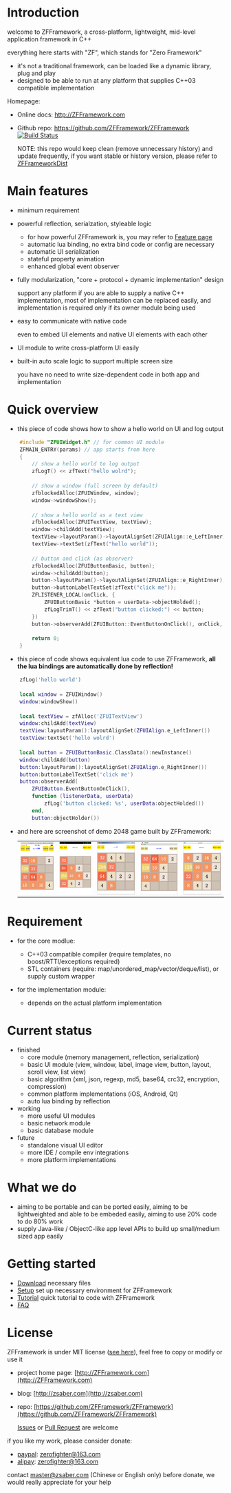 # Introduction

welcome to ZFFramework, a cross-platform, lightweight, mid-level application framework in C++

everything here starts with "ZF", which stands for "Zero Framework"

* it's not a traditional framework, can be loaded like a dynamic library, plug and play
* designed to be able to run at any platform that supplies C++03 compatible implementation


Homepage:

* Online docs: http://ZFFramework.com
* Github repo: https://github.com/ZFFramework/ZFFramework [![Build Status](https://travis-ci.org/ZFFramework/ZFFramework.svg?branch=master)](https://travis-ci.org/ZFFramework/ZFFramework)

    NOTE: this repo would keep clean (remove unnecessary history) and update frequently,
    if you want stable or history version, please refer to [ZFFrameworkDist](https://github.com/ZFFrameworkDist/ZFFramework)

# Main features

* minimum requirement
* powerful reflection, serialzation, styleable logic

    * for how powerful ZFFramework is, you may refer to [Feature page](https://zfframework.github.io/doc/_doc_tag__feature.html)
    * automatic lua binding, no extra bind code or config are necessary
    * automatic UI serialization
    * stateful property animation
    * enhanced global event observer

* fully modularization, "core + protocol + dynamic implementation" design

    support any platform if you are able to supply a native C++ implementation,
    most of implementation can be replaced easily, and implementation is required only if its owner module being used

* easy to communicate with native code

    even to embed UI elements and native UI elements with each other

* UI module to write cross-platform UI easily
* built-in auto scale logic to support multiple screen size

    you have no need to write size-dependent code in both app and implementation


# Quick overview

* this piece of code shows how to show a hello world on UI and log output

```cpp
    #include "ZFUIWidget.h" // for common UI module
    ZFMAIN_ENTRY(params) // app starts from here
    {
        // show a hello world to log output
        zfLogT() << zfText("hello wolrd");

        // show a window (full screen by default)
        zfblockedAlloc(ZFUIWindow, window);
        window->windowShow();

        // show a hello world as a text view
        zfblockedAlloc(ZFUITextView, textView);
        window->childAdd(textView);
        textView->layoutParam()->layoutAlignSet(ZFUIAlign::e_LeftInner);
        textView->textSet(zfText("hello world"));

        // button and click (as observer)
        zfblockedAlloc(ZFUIButtonBasic, button);
        window->childAdd(button);
        button->layoutParam()->layoutAlignSet(ZFUIAlign::e_RightInner);
        button->buttonLabelTextSet(zfText("click me"));
        ZFLISTENER_LOCAL(onClick, {
            ZFUIButtonBasic *button = userData->objectHolded();
            zfLogTrimT() << zfText("button clicked:") << button;
        })
        button->observerAdd(ZFUIButton::EventButtonOnClick(), onClick, button->objectHolder());

        return 0;
    }
```

* this piece of code shows equivalent lua code to use ZFFramework,
    <b>all the lua bindings are automatically done by reflection!</b>

```lua
    zfLog('hello world')

    local window = ZFUIWindow()
    window:windowShow()

    local textView = zfAlloc('ZFUITextView')
    window:childAdd(textView)
    textView:layoutParam():layoutAlignSet(ZFUIAlign.e_LeftInner())
    textView:textSet('hello wolrd')

    local button = ZFUIButtonBasic.ClassData():newInstance()
    window:childAdd(button)
    button:layoutParam():layoutAlignSet(ZFUIAlign.e_RightInner())
    button:buttonLabelTextSet('click me')
    button:observerAdd(
        ZFUIButton.EventButtonOnClick(),
        function (listenerData, userData)
            zfLog('button clicked: %s', userData:objectHolded())
        end,
        button:objectHolder())
```

* and here are screenshot of demo 2048 game built by ZFFramework:

    <table border="0"><tr>
    <td><img src="https://raw.githubusercontent.com/ZFFramework/zfframework.github.com/master/res/ZFFramework/ZF2048_iOS.png"></td>
    <td><img src="https://raw.githubusercontent.com/ZFFramework/zfframework.github.com/master/res/ZFFramework/ZF2048_Android.png"></td>
    <td><img src="https://raw.githubusercontent.com/ZFFramework/zfframework.github.com/master/res/ZFFramework/ZF2048_Qt_Windows.png"></td>
    <td><img src="https://raw.githubusercontent.com/ZFFramework/zfframework.github.com/master/res/ZFFramework/ZF2048_Qt_MacOS.png"></td>
    <td><img src="https://raw.githubusercontent.com/ZFFramework/zfframework.github.com/master/res/ZFFramework/ZF2048_Qt_Ubuntu.png"></td>
    </tr></table>


# Requirement

* for the core modlue:

    * C++03 compatible compiler (require templates, no boost/RTTI/exceptions required)
    * STL containers (require: map/unordered_map/vector/deque/list), or supply custom wrapper

* for the implementation module:

    * depends on the actual platform implementation


# Current status

* finished
    * core module (memory management, reflection, serialization)
    * basic UI module (view, window, label, image view, button, layout, scroll view, list view)
    * basic algorithm (xml, json, regexp, md5, base64, crc32, encryption, compression)
    * common platform implementations (iOS, Android, Qt)
    * auto lua binding by reflection
* working
    * more useful UI modules
    * basic network module
    * basic database module
* future
    * standalone visual UI editor
    * more IDE / compile env integrations
    * more platform implementations


# What we do

* aiming to be portable and can be ported easily,
    aiming to be lightweighted and able to be embeded easily,
    aiming to use 20% code to do 80% work
* supply Java-like / ObjectC-like app level APIs to build up small/medium sized app easily


# Getting started

* [Download](https://zfframework.github.io/doc/_doc_tag__download.html) necessary files
* [Setup](https://zfframework.github.io/doc/_doc_tag__setup.html) set up necessary environment for ZFFramework
* [Tutorial](https://zfframework.github.io/doc/_doc_tag__tutorial.html) quick tutorial to code with ZFFramework
* [FAQ](https://zfframework.github.io/doc/_doc_tag__f_a_q.html)


# License

ZFFramework is under MIT license ([see here](https://github.com/ZFFramework/ZFFramework/blob/master/LICENSE)),
feel free to copy or modify or use it

* project home page: [http://ZFFramework.com](http://ZFFramework.com)
* blog: [http://zsaber.com](http://zsaber.com)
* repo: [https://github.com/ZFFramework/ZFFramework](https://github.com/ZFFramework/ZFFramework)

    [Issues](https://github.com/ZFFramework/ZFFramework/issues) or [Pull Request](https://github.com/ZFFramework/ZFFramework/pulls) are welcome


if you like my work, please consider donate:

* [paypal](http://paypal.com/): zerofighter@163.com
* [alipay](http://alipay.com/): zerofighter@163.com

contact master@zsaber.com (Chinese or English only) before donate, we would really appreciate for your help

